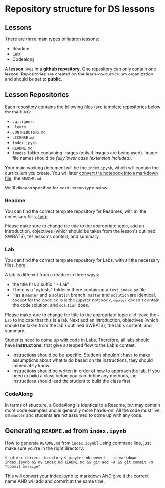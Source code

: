 # Repository structure for DS lessons

## Lessons
There are three main types of flatiron lessons:

- Readme
- Lab
- Codealong

A **lesson** lives in a **github repository**. One repository can only contain one lesson. Repositories are created on the learn-co-curriculum organization and should be set to **public**.


## Lesson Repositories


Each repository contains the following files (see template repositories below for the files):

- `.gitignore` 
- `.learn` 
- `CONTRIBUTING.md`
- `LICENSE.md`
- `index.ipynb`
- `README.md`
- `images`-folder containing images (only if images are being used). Image file names should be *fully lower case (extension included)*.

Your main working document will be the `index.ipynb`, which will contain the curriculum you create. You will later [convert the notebook into a markdown file](#generating-readmemd-from-jupyter-notebooks), the `README.md`.

We'll discuss specifics for each lesson type below.

### Readme

You can find the correct template repository for Readmes, with all the necessary files, [here](https://github.com/learn-co-curriculum/dsc-template-readme).

Please make sure to change the title to the appropriate topic, add an introduction, objectives (which should be taken from the lesson's outlined SWBATS), the lesson's content, and summary.


### Lab
You can find the correct template repository for Labs, with all the necessary files, [here](https://github.com/learn-co-curriculum/dsc-template-lab).

A lab is different from a readme in three ways:

- the title has a suffix " - Lab"
- There is a "pytests" folder in there containing a  `test_index.py` file
- Has a `master` and a `solution` branch. `master` and `solution` are identical, except for the code cells in the jupyter notebook. `master` doesn't contain the code solution, and `solution` does.

Please make sure to change the title to the appropriate topic and leave the `- Lab` to indicate that this is a lab. Next add an introduction, objectives (which should be taken from the lab's outlined SWBATS), the lab's content, and summary.

Students need to come up with code in Labs. Therefore, all labs should have **Instructions:** that give a stepped flow to the Lab's content. 

* Instructions should be be specific. Students shouldn't have to make assumptions about what to do based on the instructions, they should immediately know.  
* Instructions should be written in order of how to approach the lab. If you need to build a class before you can define any methods, the instructions should lead the student to build the class first.

### CodeAlong

In terms of structure, a CodeAlong is identical to a Readme, but may contain more code examples and is generally more hands-on. All the code must live on `master` and students are not assumed to come up with any code. 

## Generating `README.md` from `index.ipynb`

How to generate `README.md` from `index.ipynb`? Using command line, just make sure you're in the right directory:

`$ cd dsc-correct-directory`
`$ jupyter nbconvert --to markdown index.ipynb && mv index.md README.md && git add -A && git commit -m "commit message"` 

This will convert your index.ipynb to markdown AND give it the correct name AND will add and commit at the same time.





